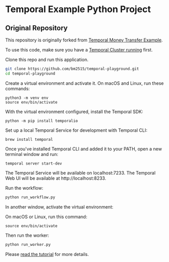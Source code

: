 # Temporal Example Python Project

## Original Repository

This repository is originally forked from [Temporal Money Transfer Example](https://github.com/temporalio/money-transfer-project-template-python).


To use this code, make sure you have a [Temporal Cluster running](https://learn.temporal.io/getting_started/python/dev_environment/) first.

Clone this repo and run this application.

```bash
git clone https://github.com/bm2515/temporal-playground.git
cd temporal-playground
```

Create a virtual environment and activate it. On macOS and Linux, run these commands:

```
python3 -m venv env
source env/bin/activate
```

With the virtual environment configured, install the Temporal SDK:

```
python -m pip install temporalio
```

Set up a local Temporal Service for development with Temporal CLI:

```
brew install temporal
```

Once you've installed Temporal CLI and added it to your PATH, open a new terminal window and run:

```
temporal server start-dev
```

The Temporal Service will be available on localhost:7233.
The Temporal Web UI will be available at http://localhost:8233.

Run the workflow:

```bash
python run_workflow.py
```

In another window, activate the virtual environment:

On macOS or Linux, run this command:

```
source env/bin/activate
```

Then run the worker:


```bash
python run_worker.py
```

Please [read the tutorial](https://learn.temporal.io/getting_started/python/first_program_in_python/) for more details.
